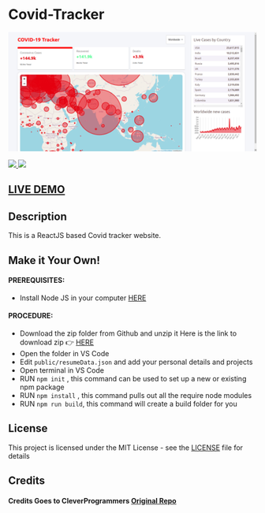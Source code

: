 # Covid-Tracker

![ReactJS Covid-Tracker](https://github.com/pradyumnamahajan52/Covid-Tracker/blob/main/screenshot/covidtracker.png "ReactJS Covid-Tracker")

<p align="center">
  
  <a href="#" ><img src="https://img.shields.io/badge/Programming Language- reactjs-brightgreen"> </a>
  [<img src="https://img.shields.io/github/license/pradyumnamahajan52/tic-tac-toe?color=GREEN">](LICENSE) 

</p>


## <a href="https://www.covidtracker.psmweb.in/" target="_blank">LIVE DEMO</a>

## Description
This is a ReactJS based Covid tracker website. 

## Make it Your Own!
#### PREREQUISITES:
- Install Node JS in your computer <a href='https://nodejs.org/en/'>HERE</a>
#### PROCEDURE:
- Download the zip folder from Github and unzip it
Here is the link to download zip 👉
<a href='https://github.com/pradyumnamahajan52/Covid-Tracker'>HERE</a>
- Open the folder in VS Code
- Edit <code>public/resumeData.json</code> and add your personal details and projects
- Open terminal in VS Code
- RUN <code>npm init</code> , this command can be used to set up a new or existing npm package
- RUN <code>npm install</code> , this command pulls out all the require node modules
- RUN <code>npm run build</code>, this command will create a build folder for you

## License

This project is licensed under the MIT License - see the [LICENSE](LICENSE) file for details


## Credits

#### Credits Goes to CleverProgrammers <a href='https://github.com/CleverProgrammers/react-covid-tracker'>Original Repo</a>



